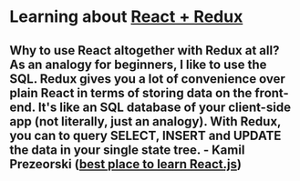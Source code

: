 # Learning about [React + Redux](https://egghead.io/courses/getting-started-with-redux)

## Why to use React altogether with Redux at all? As an analogy for beginners, I like to use the SQL. Redux gives you a lot of convenience over plain React in terms of storing data on the front-end. It's like an SQL database of your client-side app (not literally, just an analogy). With Redux, you can to query SELECT, INSERT and UPDATE the data in your single state tree. - Kamil Prezeorski ([best place to learn React.js](https://www.quora.com/Whats-the-best-place-to-learn-React-js))
